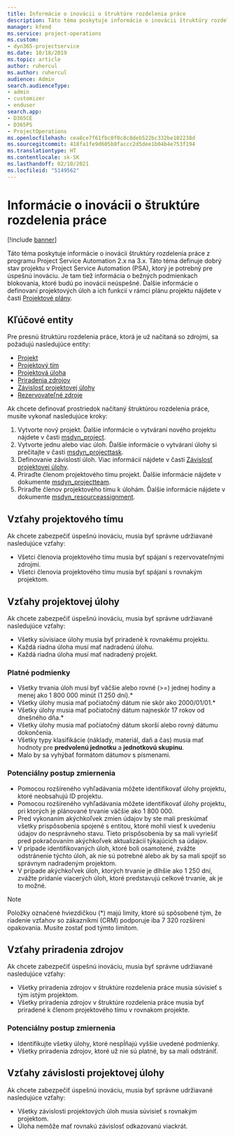 ```yaml
---
title: Informácie o inovácii o štruktúre rozdelenia práce
description: Táto téma poskytuje informácie o inovácii štruktúry rozdelenia práce z programu Project Service Automation 2.x na 3.x.
manager: kfend
ms.service: project-operations
ms.custom:
- dyn365-projectservice
ms.date: 10/18/2019
ms.topic: article
author: ruhercul
ms.author: ruhercul
audience: Admin
search.audienceType:
- admin
- customizer
- enduser
search.app:
- D365CE
- D365PS
- ProjectOperations
ms.openlocfilehash: cea8ce7f61fbc0f0c8c8deb522bc332be102238d
ms.sourcegitcommit: 418fa1fe9d605b8faccc2d5dee1b04b4e753f194
ms.translationtype: HT
ms.contentlocale: sk-SK
ms.lasthandoff: 02/10/2021
ms.locfileid: "5149562"
---
```

# <a name="upgrade-considerations-for-the-work-breakdown-structure"></a>Informácie o inovácii o štruktúre rozdelenia práce

[!include [banner](../includes/psa-now-project-operations.md)]

Táto téma poskytuje informácie o inovácii štruktúry rozdelenia práce z programu Project Service Automation 2.x na 3.x. Táto téma definuje dobrý stav projektu v Project Service Automation (PSA), ktorý je potrebný pre úspešnú inováciu. Je tam tiež informácia o bežných podmienkach blokovania, ktoré budú po inovácii neúspešné. Ďalšie informácie o definovaní projektových úloh a ich funkcií v rámci plánu projektu nájdete v časti [Projektové plány](project-creating.md).

## <a name="key-entities"></a>Kľúčové entity
Pre presnú štruktúru rozdelenia práce, ktorá je už načítaná so zdrojmi, sa požadujú nasledujúce entity:

- [Projekt](https://docs.microsoft.com/dynamics365/customerengagement/on-premises/developer/entities/msdyn_project)
- [Projektový tím](https://docs.microsoft.com/dynamics365/customerengagement/on-premises/developer/entities/msdyn_projectteam)
- [Projektová úloha](https://docs.microsoft.com/dynamics365/customerengagement/on-premises/developer/entities/msdyn_projecttask)
- [Priradenia zdrojov](https://docs.microsoft.com/dynamics365/customerengagement/on-premises/developer/entities/msdyn_resourceassignment)
- [Závislosť projektovej úlohy](https://docs.microsoft.com/dynamics365/customerengagement/on-premises/developer/entities/msdyn_projecttaskdependency)
- [Rezervovateľné zdroje](https://docs.microsoft.com/dynamics365/customerengagement/on-premises/developer/entities/bookableresource)

Ak chcete definovať prostriedok načítaný štruktúrou rozdelenia práce, musíte vykonať nasledujúce kroky:

1. Vytvorte nový projekt. Ďalšie informácie o vytváraní nového projektu nájdete v časti [msdyn_project](https://docs.microsoft.com/dynamics365/customerengagement/on-premises/developer/entities/msdyn_project).
2. Vytvorte jednu alebo viac úloh. Ďalšie informácie o vytváraní úlohy si prečítajte v časti [msdyn_projecttask](https://docs.microsoft.com/dynamics365/customerengagement/on-premises/developer/entities/msdyn_projecttask).
3. Definovanie závislostí úloh. Viac informácií nájdete v časti [Závislosť projektovej úlohy](https://docs.microsoft.com/dynamics365/customerengagement/on-premises/developer/entities/msdyn_projecttaskdependency).
4. Priraďte členom projektového tímu projekt. Ďalšie informácie nájdete v dokumente [msdyn_projectteam](https://docs.microsoft.com/dynamics365/customerengagement/on-premises/developer/entities/msdyn_projectteam).
5. Priraďte členov projektového tímu k úlohám. Ďalšie informácie nájdete v dokumente [msdyn_resourceassignment](https://docs.microsoft.com/dynamics365/customerengagement/on-premises/developer/entities/msdyn_resourceassignment).

## <a name="project-team-relationships"></a>Vzťahy projektového tímu

Ak chcete zabezpečiť úspešnú inováciu, musia byť správne udržiavané nasledujúce vzťahy:
- Všetci členovia projektového tímu musia byť spájaní s rezervovateľnými zdrojmi.
- Všetci členovia projektového tímu musia byť spájaní s rovnakým projektom. 

## <a name="project-task-relationships"></a>Vzťahy projektovej úlohy
Ak chcete zabezpečiť úspešnú inováciu, musia byť správne udržiavané nasledujúce vzťahy:

- Všetky súvisiace úlohy musia byť priradené k rovnakému projektu.
- Každá riadna úloha musí mať nadradenú úlohu.
- Každá riadna úloha musí mať nadradený projekt.

### <a name="valid-conditions"></a>Platné podmienky

- Všetky trvania úloh musí byť väčšie alebo rovné (>=) jednej hodiny a menej ako 1 800 000 minút (1 250 dní).*
- Všetky úlohy musia mať počiatočný dátum nie skôr ako 2000/01/01.*
- Všetky úlohy musia mať počiatočný dátum najneskôr 17 rokov od dnešného dňa.*
- Všetky úlohy musia mať počiatočný dátum skorší alebo rovný dátumu dokončenia.
- Všetky typy klasifikácie (náklady, materiál, daň a čas) musia mať hodnoty pre **predvolenú jednotku** a **jednotkovú skupinu**.
- Malo by sa vyhýbať formátom dátumov s písmenami.

### <a name="potential-mitigation-steps"></a>Potenciálny postup zmiernenia
- Pomocou rozšíreného vyhľadávania môžete identifikovať úlohy projektu, ktoré neobsahujú ID projektu.
- Pomocou rozšíreného vyhľadávania môžete identifikovať úlohy projektu, pri ktorých je plánované trvanie väčšie ako 1 800 000.
- Pred vykonaním akýchkoľvek zmien údajov by ste mali preskúmať všetky prispôsobenia spojené s entitou, ktoré mohli viesť k uvedeniu údajov do nesprávneho stavu. Tieto prispôsobenia by sa mali vyriešiť pred pokračovaním akýchkoľvek aktualizácií týkajúcich sa údajov.
- V prípade identifikovaných úloh, ktoré boli osamotené, zvážte odstránenie týchto úloh, ak nie sú potrebné alebo ak by sa mali spojiť so správnym nadradeným projektom.
- V prípade akýchkoľvek úloh, ktorých trvanie je dlhšie ako 1 250 dní, zvážte pridanie viacerých úloh, ktoré predstavujú celkové trvanie, ak je to možné.

> [!NOTE]
> Položky označené hviezdičkou (\*) majú limity, ktoré sú spôsobené tým, že riadenie vzťahov so zákazníkmi (CRM) podporuje iba 7 320 rozšírení opakovania. Musíte zostať pod týmto limitom.

## <a name="resource-assignment-relationships"></a>Vzťahy priradenia zdrojov
Ak chcete zabezpečiť úspešnú inováciu, musia byť správne udržiavané nasledujúce vzťahy:

- Všetky priradenia zdrojov v štruktúre rozdelenia práce musia súvisieť s tým istým projektom.
- Všetky priradenia zdrojov v štruktúre rozdelenia práce musia byť priradené k členom projektového tímu v rovnakom projekte.

### <a name="potential-mitigation-steps"></a>Potenciálny postup zmiernenia
- Identifikujte všetky úlohy, ktoré nespĺňajú vyššie uvedené podmienky.  
- Všetky priradenia zdrojov, ktoré už nie sú platné, by sa mali odstrániť.

## <a name="project-task-dependency-relationships"></a>Vzťahy závislosti projektovej úlohy
Ak chcete zabezpečiť úspešnú inováciu, musia byť správne udržiavané nasledujúce vzťahy:

- Všetky závislosti projektových úloh musia súvisieť s rovnakým projektom.
- Úloha nemôže mať rovnakú závislosť odkazovanú viackrát.
